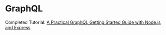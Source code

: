 # GraphQL

Completed Tutorial: [A Practical GraphQL Getting Started Guide with Node.js and Express](https://www.digitalocean.com/community/tutorials/a-practical-graphql-getting-started-guide-with-nodejs)
